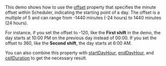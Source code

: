 This demo shows how to use the [offset](/Documentation/ApiReference/UI_Components/dxScheduler/Configuration/#offset) property that specifies the minute offset within Scheduler, indicating the starting point of a day. The offset is a multiple of 5 and can range from -1440 minutes (-24 hours) to 1440 minutes (24 hours). 

For instance, if you set the offset to -120, like the **First shift** in the demo, the day starts at 10:00 PM on the previous day instead of 00:00. If you set the offset to 360, like the **Second shift**, the day starts at 6:00 AM.

You can also combine this property with [startDayHour](/Documentation/ApiReference/UI_Components/dxScheduler/Configuration/#startDayHour), [endDayHour](/Documentation/ApiReference/UI_Components/dxScheduler/Configuration/#endDayHour), and [cellDuration](/Documentation/ApiReference/UI_Components/dxScheduler/Configuration/#cellDuration) to get the necessary result.